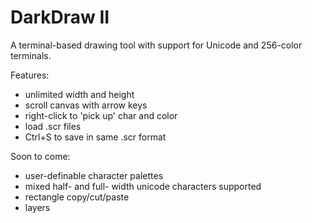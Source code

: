 # DarkDraw II

A terminal-based drawing tool with support for Unicode and 256-color terminals.

Features:
  - unlimited width and height
  - scroll canvas with arrow keys
  - right-click to 'pick up' char and color
  - load .scr files
  - Ctrl+S to save in same .scr format

Soon to come:
  - user-definable character palettes
  - mixed half- and full- width unicode characters supported
  - rectangle copy/cut/paste
  - layers
